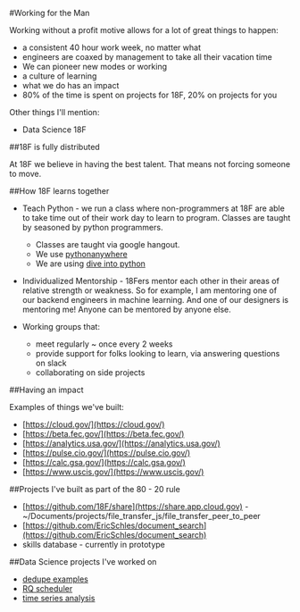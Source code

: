 #Working for the Man

Working without a profit motive allows for a lot of great things to happen:

* a consistent 40 hour work week, no matter what
* engineers are coaxed by management to take all their vacation time
* We can pioneer new modes or working
* a culture of learning
* what we do has an impact
* 80% of the time is spent on projects for 18F, 20% on projects for you

Other things I'll mention:
* Data Science 18F

##18F is fully distributed

At 18F we believe in having the best talent.  That means not forcing someone to move.  

##How 18F learns together

* Teach Python - we run a class where non-programmers at 18F are able to take time out of their work day to learn to program.  Classes are taught by seasoned by python programmers.
	* Classes are taught via google hangout.  
	* We use [pythonanywhere](https://www.pythonanywhere.com/)
	* We are using [dive into python](http://diveintopython3.net/)

* Individualized Mentorship - 18Fers mentor each other in their areas of relative strength or weakness.  So for example, I am mentoring one of our backend engineers in machine learning. And one of our designers is mentoring me!  Anyone can be mentored by anyone else.

* Working groups that:
	* meet regularly ~ once every 2 weeks
	* provide support for folks looking to learn, via answering questions on slack
	* collaborating on side projects

##Having an impact

Examples of things we've built:

* [https://cloud.gov/](https://cloud.gov/)
* [https://beta.fec.gov/](https://beta.fec.gov/)
* [https://analytics.usa.gov/](https://analytics.usa.gov/)  
* [https://pulse.cio.gov/](https://pulse.cio.gov/) 
* [https://calc.gsa.gov/](https://calc.gsa.gov/)
* [https://www.uscis.gov/](https://www.uscis.gov/)

##Projects I've built as part of the 80 - 20 rule

* [https://github.com/18F/share](https://share.app.cloud.gov) - ~/Documents/projects/file_transfer_js/file_transfer_peer_to_peer
* [https://github.com/EricSchles/document_search](https://github.com/EricSchles/document_search)
* skills database - currently in prototype

##Data Science projects I've worked on

* [dedupe examples](https://github.com/EricSchles/dedupe_examples)
* [RQ scheduler](https://github.com/EricSchles/simple_rq_scheduler)
* [time series analysis](https://github.com/18F/calc/blob/data_analysis/data_analysis/timeseries_analysis_of_prices.py)